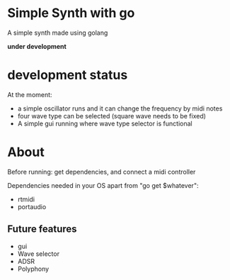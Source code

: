 # Simple Synth with go 
A simple synth made using golang 

**under development**
<html>
<body>
<h1>development status</h1>
<p>At the moment: </p>
<ul>
<li>a simple oscillator runs and it can change the frequency by midi notes</li>
<li>four wave type can be selected (square wave needs to be fixed)</li>
<li>A simple gui running where wave type selector is functional</li>
</ul>
<h1>About</h1>
<p>Before running: get dependencies, and connect a midi controller</p>
<p>Dependencies needed in your OS apart from "go get $whatever":</p>
<ul>
<li>rtmidi</li>
<li>portaudio</li>
</ul>
<h2>Future features</h2>
<ul>
<li>gui</li>
<li>Wave selector</li>
<li>ADSR</li>
<li>Polyphony</li>
</ul>
</body></html>